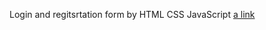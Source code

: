 Login and regitsrtation form by HTML CSS JavaScript 
[a link](https://kyryl5.github.io/login-registration-form/)
